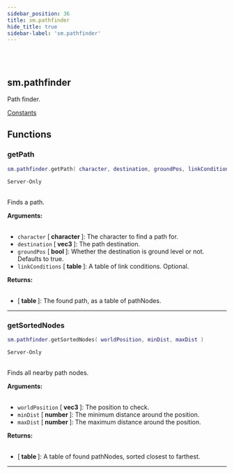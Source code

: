 ```yaml
---
sidebar_position: 36
title: sm.pathfinder
hide_title: true
sidebar-label: 'sm.pathfinder'
---
```


<br></br>

## sm.pathfinder

Path finder.

[Constants](/docs/Game-Script-Environment/Constants#smpathfinderconditionproperty)

## Functions

### getPath

```lua
sm.pathfinder.getPath( character, destination, groundPos, linkConditions )
```
<code>Server-Only</code> <br></br>

Finds a path.

<strong>Arguments:</strong> <br></br>

- <code>character</code> [<strong> character </strong>]: The character to find a path for.
- <code>destination</code> [<strong> vec3 </strong>]: The path destination.
- <code>groundPos</code> [<strong> bool </strong>]: Whether the destination is ground level or not. Defaults to true.
- <code>linkConditions</code> [<strong> table </strong>]: A table of link conditions. Optional.

<strong>Returns:</strong> <br></br>

- [<strong> table </strong>]: The found path, as a table of pathNodes.

---

### getSortedNodes

```lua
sm.pathfinder.getSortedNodes( worldPosition, minDist, maxDist )
```
<code>Server-Only</code> <br></br>

Finds all nearby path nodes.

<strong>Arguments:</strong> <br></br>

- <code>worldPosition</code> [<strong> vec3 </strong>]: The position to check.
- <code>minDist</code> [<strong> number </strong>]: The minimum distance around the position.
- <code>maxDist</code> [<strong> number </strong>]: The maximum distance around the position.

<strong>Returns:</strong> <br></br>

- [<strong> table </strong>]: A table of found pathNodes, sorted closest to farthest.

---












